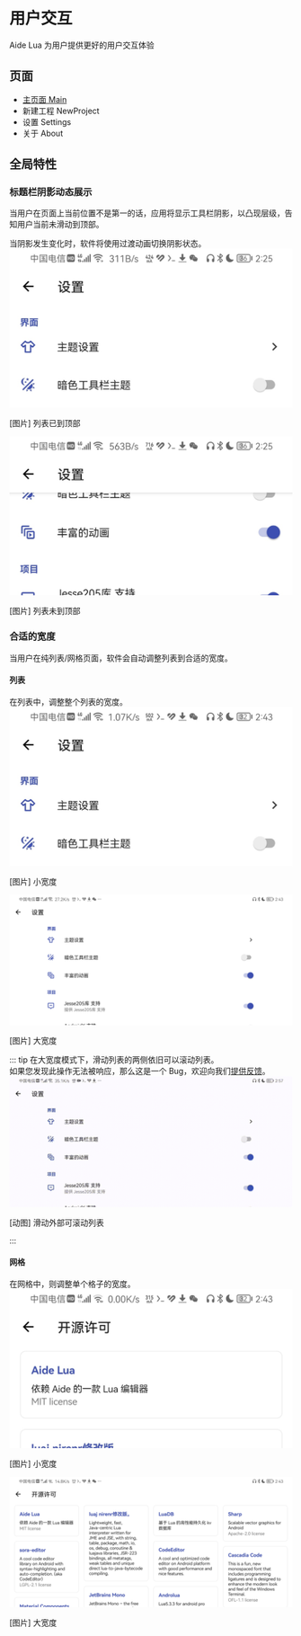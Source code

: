 # 用户交互
Aide Lua 为用户提供更好的用户交互体验

## 页面
* [主页面 Main](main.md)
* 新建工程 NewProject
* 设置 Settings
* 关于 About

## 全局特性
### 标题栏阴影动态展示
当用户在页面上当前位置不是第一的话，应用将显示工具栏阴影，以凸现层级，告知用户当前未滑动到顶部。

当阴影发生变化时，软件将使用过渡动画切换阴影状态。
![](/images/ui/autoshadow/toolbar_hide.jpg)
<p class="pictureName">[图片] 列表已到顶部</p>

![](/images/ui/autoshadow/toolbar_show.jpg)
<p class="pictureName">[图片] 列表未到顶部</p>

### 合适的宽度
当用户在纯列表/网格页面，软件会自动调整列表到合适的宽度。
#### 列表
在列表中，调整整个列表的宽度。
![](/images/ui/autowidth/list_normal.jpg)
<p class="pictureName">[图片] 小宽度</p>

![](/images/ui/autowidth/list_wide.jpg)
<p class="pictureName">[图片] 大宽度</p>

::: tip
在大宽度模式下，滑动列表的两侧依旧可以滚动列表。<br>
如果您发现此操作无法被响应，那么这是一个 Bug，欢迎向我们[提供反馈](https://gitee.com/AideLua/AideLua/issues)。
![](/images/ui/autowidth/list_wide_scroll.gif)
<p class="pictureName">[动图] 滑动外部可滚动列表</p>
:::

#### 网格
在网格中，则调整单个格子的宽度。
![](/images/ui/autowidth/grid_normal.jpg)
<p class="pictureName">[图片] 小宽度</p>

![](/images/ui/autowidth/grid_wide.jpg)
<p class="pictureName">[图片] 大宽度</p>
